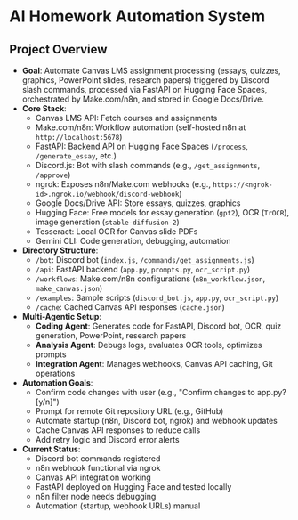 # AI Homework Automation System
## Project Overview
- **Goal**: Automate Canvas LMS assignment processing (essays, quizzes, graphics, PowerPoint slides, research papers) triggered by Discord slash commands, processed via FastAPI on Hugging Face Spaces, orchestrated by Make.com/n8n, and stored in Google Docs/Drive.
- **Core Stack**:
  - Canvas LMS API: Fetch courses and assignments
  - Make.com/n8n: Workflow automation (self-hosted n8n at `http://localhost:5678`)
  - FastAPI: Backend API on Hugging Face Spaces (`/process`, `/generate_essay`, etc.)
  - Discord.js: Bot with slash commands (e.g., `/get_assignments`, `/approve`)
  - ngrok: Exposes n8n/Make.com webhooks (e.g., `https://<ngrok-id>.ngrok.io/webhook/discord-webhook`)
  - Google Docs/Drive API: Store essays, quizzes, graphics
  - Hugging Face: Free models for essay generation (`gpt2`), OCR (`TrOCR`), image generation (`stable-diffusion-2`)
  - Tesseract: Local OCR for Canvas slide PDFs
  - Gemini CLI: Code generation, debugging, automation
- **Directory Structure**:
  - `/bot`: Discord bot (`index.js`, `/commands/get_assignments.js`)
  - `/api`: FastAPI backend (`app.py`, `prompts.py`, `ocr_script.py`)
  - `/workflows`: Make.com/n8n configurations (`n8n_workflow.json`, `make_canvas.json`)
  - `/examples`: Sample scripts (`discord_bot.js`, `app.py`, `ocr_script.py`)
  - `/cache`: Cached Canvas API responses (`cache.json`)
- **Multi-Agentic Setup**:
  - **Coding Agent**: Generates code for FastAPI, Discord bot, OCR, quiz generation, PowerPoint, research papers
  - **Analysis Agent**: Debugs logs, evaluates OCR tools, optimizes prompts
  - **Integration Agent**: Manages webhooks, Canvas API caching, Git operations
- **Automation Goals**:
  - Confirm code changes with user (e.g., "Confirm changes to app.py? [y/n]")
  - Prompt for remote Git repository URL (e.g., GitHub)
  - Automate startup (n8n, Discord bot, ngrok) and webhook updates
  - Cache Canvas API responses to reduce calls
  - Add retry logic and Discord error alerts
- **Current Status**:
  - Discord bot commands registered
  - n8n webhook functional via ngrok
  - Canvas API integration working
  - FastAPI deployed on Hugging Face and tested locally
  - n8n filter node needs debugging
  - Automation (startup, webhook URLs) manual